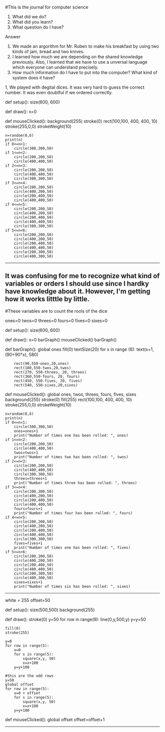 #This is the journal for computer science

1. What did we do?
2. What did you learn?
1. What question do I have?

Answer
1. We made an argorithm for Mr. Ruben to make his breakfast by using two kinds of jam, bread and two knives.
2. I learned how much we are depending on the shared knowledge previously. Also, I learned that we have to use a unversal language which everyone can understand precisely.
3. How much information do I have to put into the computer? What kind of system does it have?



1, We played with degital dices. It was very hard to guess the correct number. It was even doubtful if we ordered correctly.

def setup():
    size(600, 600)
    
def draw():
    x=0
        
def mouseClicked():
    background(255)
    stroke(0)
    rect(100,100, 400, 400, 10)
    stroke(255,0,0)
    strokeWeight(10)

    
    
    n=random(0,6)
    print(n)
    if 0<=n<1:
        circle(300,300,50)
    if 1<=n<2:
        circle(200,200,50)
        circle(400,400,50)
    if 2<=n<3:
        circle(200,200,50)
        circle(400,400,50)
        circle(300,300,50)
    if 3<=n<4:
        circle(200,200,50)
        circle(400,200,50)
        circle(200,400,50)
        circle(400,400,50)
    if 4<=n<5:
        circle(200,200,50)
        circle(400,200,50)
        circle(200,400,50)
        circle(400,400,50)
        circle(300,300,50)
    if 5<=n<6:
        circle(200,200,50)
        circle(400,200,50)
        circle(200,400,50)
        circle(400,400,50)
        circle(200,300,50)
        circle(400,300,50)
------------------------------------------------------------------------------------------------------------------------------
It was confusing for me to recognize what kind of variables or orders I should use since I hardky have knowledge about it. However, I'm getting how it works litttle by little. 
------------------------------------------------------------------------------------------------------------------------------

#These variables are to count the rools of the dice

ones=0
twos=0
threes=0
fours=0
fives=0
sixes=0

def setup():
    size(600, 600)
    
    
def draw():
    x=0
    barGraph()
    mouseClicked()
    barGraph()
    
def barGraph():
    global ones
    fill(0)
    textSize(20)
    for x in range (6):
        text(x+1, (90+90*x), 580)
        
        rect(90,550-ones,20,ones)
        rect(180,550-twos,20,twos)
        rect(270, 550-threes, 20, threes)
        rect(360,550-fours, 20, fours)
        rect(450, 550-fives, 20, fives)
        rect(540, 550-sixes,20,sixes)
        
def mouseClicked():
    global ones, twos, threes, fours, fives, sixes
    background(255)
    stroke(0)
    fill(255)
    rect(100,100, 400, 400, 10)
    stroke(255,0,0)
    strokeWeight(10)

    
    
    n=random(0,6)
    print(n)
    if 0<=n<1:
        circle(300,300,50)
        ones=ones+1
        print("Number of times one has been rolled: ", ones)
    if 1<=n<2:
        circle(200,200,50)
        circle(400,400,50)
        twos=twos+1
        print("Number of times two has been rolled: ", twos)
    if 2<=n<3:
        circle(200,200,50)
        circle(400,400,50)
        circle(300,300,50)
        threes=threes+1
        print("Number of times three has been rolled: ", threes)
    if 3<=n<4:
        circle(200,200,50)
        circle(400,200,50)
        circle(200,400,50)
        circle(400,400,50)
        fours=fours+1
        print("Number of times four has been rolled: ", fours)
    if 4<=n<5:
        circle(200,200,50)
        circle(400,200,50)
        circle(200,400,50)
        circle(400,400,50)
        circle(300,300,50)
        fives=fives+1
        print("Number of times one has been rolled: ", fives)
    if 5<=n<6:
        circle(200,200,50)
        circle(400,200,50)
        circle(200,400,50)
        circle(400,400,50)
        circle(200,300,50)
        circle(400,300,50)
        sixes=sixes+1
        print("Number of times six has been rolled: ", sixes)

------------------------------------------------------------------------------------------------------------------------------
white = 255
offset=50

def setup():
    size(500,500)
    background(255)
    
def draw():
    stroke(0)
    y=50
    for row in range(9):
         line(0,y,500,y)
         y=y+50
        
    fill(0)
    stroke(255)
    
    y=0
    for row in range(5):
        x=0
        for s in range(5):
            square(x,y, 50)
            x=x+100
        y=y+100
 
    #this are the odd rows
    y=50
    global offset
    for row in range(5):
        x=0 + offset
        for s in range(5):
            square(x,y, 50)
            x=x+100
        y=y+100
        
def mouseClicked():
    global offset
    offset=offset+1
    
------------------------------------------------------------------------------------------------------------------------------
